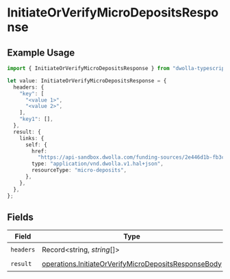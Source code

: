 # InitiateOrVerifyMicroDepositsResponse

## Example Usage

```typescript
import { InitiateOrVerifyMicroDepositsResponse } from "dwolla-typescript/models/operations";

let value: InitiateOrVerifyMicroDepositsResponse = {
  headers: {
    "key": [
      "<value 1>",
      "<value 2>",
    ],
    "key1": [],
  },
  result: {
    links: {
      self: {
        href:
          "https://api-sandbox.dwolla.com/funding-sources/2e446d1b-fb3c-42a0-9691-5d1d6a4dbbf0/micro-deposits",
        type: "application/vnd.dwolla.v1.hal+json",
        resourceType: "micro-deposits",
      },
    },
  },
};
```

## Fields

| Field                                                                                                                        | Type                                                                                                                         | Required                                                                                                                     | Description                                                                                                                  |
| ---------------------------------------------------------------------------------------------------------------------------- | ---------------------------------------------------------------------------------------------------------------------------- | ---------------------------------------------------------------------------------------------------------------------------- | ---------------------------------------------------------------------------------------------------------------------------- |
| `headers`                                                                                                                    | Record<string, *string*[]>                                                                                                   | :heavy_check_mark:                                                                                                           | N/A                                                                                                                          |
| `result`                                                                                                                     | [operations.InitiateOrVerifyMicroDepositsResponseBody](../../models/operations/initiateorverifymicrodepositsresponsebody.md) | :heavy_check_mark:                                                                                                           | N/A                                                                                                                          |